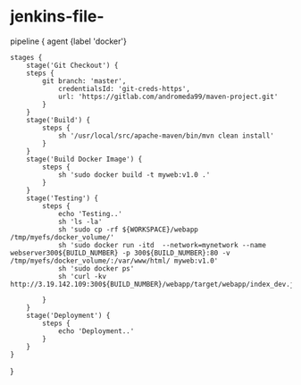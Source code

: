 # jenkins-file-
pipeline {
    agent {label 'docker'}
    
    stages {
        stage('Git Checkout') {
        steps {
            git branch: 'master',
                credentialsId: 'git-creds-https',
                url: 'https://gitlab.com/andromeda99/maven-project.git'
            }
        }
        stage('Build') {
            steps {
                sh '/usr/local/src/apache-maven/bin/mvn clean install'
            }
        }
        stage('Build Docker Image') {
            steps {
                sh 'sudo docker build -t myweb:v1.0 .'
            }
        }
        stage('Testing') {
            steps {
                echo 'Testing..'
                sh 'ls -la'
                sh 'sudo cp -rf ${WORKSPACE}/webapp /tmp/myefs/docker_volume/'
                sh 'sudo docker run -itd  --network=mynetwork --name webserver300${BUILD_NUMBER} -p 300${BUILD_NUMBER}:80 -v /tmp/myefs/docker_volume/:/var/www/html/ myweb:v1.0'
                sh 'sudo docker ps'
                sh 'curl -kv http://3.19.142.109:300${BUILD_NUMBER}/webapp/target/webapp/index_dev.jsp'
                
            }
        }
        stage('Deployment') {
            steps {
                echo 'Deployment..'
            }
        }
    }
}
